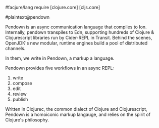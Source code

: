 #facjure/lang require [clojure.core] [cljs.core]

#plaintext@pendown

Pendown is an async communication language that compiles to Ion. Internally,
pendown transpiles to Edn, supporting hundreds of Clojure & Clojurescript
libraries run by Cider-REPL in Transit. Behind the scenes, OpenJDK's new
modular, runtime engines build a pool of distributed channels.
 
In them, we write in Pendown, a markup a language.

Pendown provides five workflows in an async REPL:

1. write
2. compose
3. edit
4. review
5. publish

Written in Clojurec, the common dialect of Clojure and Clojurescript, Pendown is
a homoiconic markup langauge, and relies on the spirit of Clojure's philosophy.

